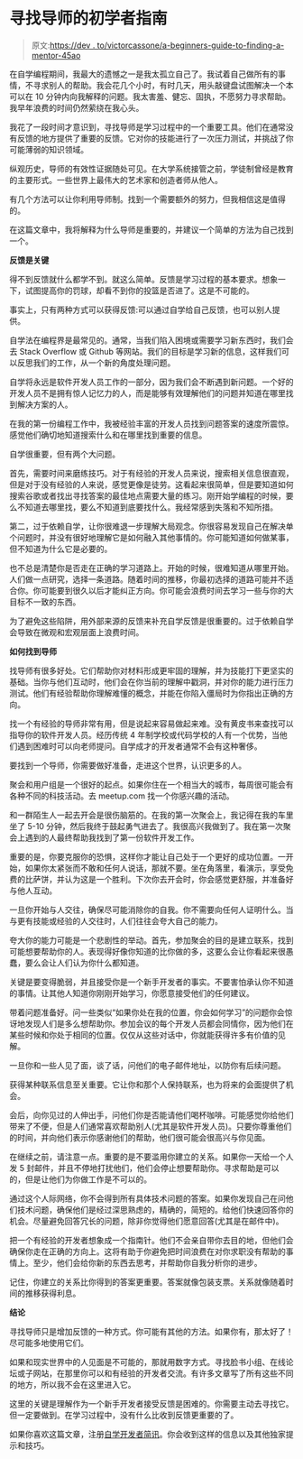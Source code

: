 # 寻找导师的初学者指南

> 原文:[https://dev . to/victorcassone/a-beginners-guide-to-finding-a-mentor-45ao](https://dev.to/victorcassone/a-beginners-guide-to-finding-a-mentor-45ao)

在自学编程期间，我最大的遗憾之一是我太孤立自己了。我试着自己做所有的事情，不寻求别人的帮助。我会花几个小时，有时几天，用头敲键盘试图解决一个本可以在 10 分钟内向我解释的问题。我太害羞、健忘、固执，不愿努力寻求帮助。我早年浪费的时间仍然萦绕在我心头。

我花了一段时间才意识到，寻找导师是学习过程中的一个重要工具。他们在通常没有反馈的地方提供了重要的反馈。它对你的技能进行了一次压力测试，并挑战了你可能薄弱的知识领域。

纵观历史，导师的有效性证据随处可见。在大学系统接管之前，学徒制曾经是教育的主要形式。一些世界上最伟大的艺术家和创造者师从他人。

有几个方法可以让你利用导师制。找到一个需要额外的努力，但我相信这是值得的。

在这篇文章中，我将解释为什么导师是重要的，并建议一个简单的方法为自己找到一个。

**反馈是关键**

得不到反馈就什么都学不到。就这么简单。反馈是学习过程的基本要求。想象一下，试图提高你的罚球，却看不到你的投篮是否进了。这是不可能的。

事实上，只有两种方式可以获得反馈:可以通过自学给自己反馈，也可以别人提供。

自学法在编程界是最常见的。通常，当我们陷入困境或需要学习新东西时，我们会去 Stack Overflow 或 Github 等网站。我们的目标是学习新的信息，这样我们可以反思我们的工作，从一个新的角度处理问题。

自学将永远是软件开发人员工作的一部分，因为我们会不断遇到新问题。一个好的开发人员不是拥有惊人记忆力的人，而是能够有效理解他们的问题并知道在哪里找到解决方案的人。

在我的第一份编程工作中，我被经验丰富的开发人员找到问题答案的速度所震惊。感觉他们确切地知道搜索什么和在哪里找到重要的信息。

自学很重要，但有两个大问题。

首先，需要时间来磨练技巧。对于有经验的开发人员来说，搜索相关信息很直观，但是对于没有经验的人来说，感觉更像是徒劳。这看起来很简单，但是要知道如何搜索谷歌或者找出寻找答案的最佳地点需要大量的练习。刚开始学编程的时候，要么不知道去哪里找，要么不知道到底要找什么。我经常感到失落和不知所措。

第二，过于依赖自学，让你很难退一步理解大局观念。你很容易发现自己在解决单个问题时，并没有很好地理解它是如何融入其他事情的。你可能知道如何做某事，但不知道为什么它是必要的。

也不总是清楚你是否走在正确的学习道路上。开始的时候，很难知道从哪里开始。人们做一点研究，选择一条道路。随着时间的推移，你最初选择的道路可能并不适合你。你可能要到很久以后才能纠正方向。你可能会浪费时间去学习一些与你的大目标不一致的东西。

为了避免这些陷阱，用外部来源的反馈来补充自学反馈是很重要的。过于依赖自学会导致在微观和宏观层面上浪费时间。

**如何找到导师**

找导师有很多好处。它们帮助你对材料形成更牢固的理解，并为技能打下更坚实的基础。当你与他们互动时，他们会在你当前的理解中戳洞，并对你的能力进行压力测试。他们有经验帮助你理解难懂的概念，并能在你陷入僵局时为你指出正确的方向。

找一个有经验的导师非常有用，但是说起来容易做起来难。没有黄皮书来查找可以指导你的软件开发人员。经历传统 4 年制学校或代码学校的人有一个优势，当他们遇到困难时可以向老师提问。自学成才的开发者通常不会有这种奢侈。

要找到一个导师，你需要做好准备，走进这个世界，认识更多的人。

聚会和用户组是一个很好的起点。如果你住在一个相当大的城市，每周很可能会有各种不同的科技活动。去 meetup.com 找一个你感兴趣的活动。

和一群陌生人一起去开会是很伤脑筋的。在我的第一次聚会上，我记得在我的车里坐了 5-10 分钟，然后我终于鼓起勇气进去了。我很高兴我做到了。我在第一次聚会上遇到的人最终帮助我找到了第一份软件开发工作。

重要的是，你要克服你的恐惧，这样你才能让自己处于一个更好的成功位置。一开始，如果你太紧张而不敢和任何人说话，那就不要。坐在角落里，看演示，享受免费的比萨饼，并认为这是一个胜利。下次你去开会时，你会感觉更舒服，并准备好与他人互动。

一旦你开始与人交往，确保尽可能消除你的自我。你不需要向任何人证明什么。当与更有技能或经验的人交往时，人们往往会夸大自己的能力。

夸大你的能力可能是一个悲剧性的举动。首先，参加聚会的目的是建立联系，找到可能想要帮助你的人。表现得好像你知道的比你做的多，这要么会让你看起来很愚蠢，要么会让人们认为你什么都知道。

关键是要变得脆弱，并且接受你是一个新手开发者的事实。不要害怕承认你不知道的事情。让其他人知道你刚刚开始学习，你愿意接受他们的任何建议。

带着问题准备好。问一些类似“如果你处在我的位置，你会如何学习”的问题你会惊讶地发现人们是多么想帮助你。参加会议的每个开发人员都会同情你，因为他们在某些时候和你处于相同的位置。仅仅从这些对话中，你就能获得许多有价值的见解。

一旦你和一些人见了面，谈了话，问他们的电子邮件地址，以防你有后续问题。

获得某种联系信息至关重要。它让你和那个人保持联系，也为将来的会面提供了机会。

会后，向你见过的人伸出手，问他们你是否能请他们喝杯咖啡。可能感觉你给他们带来了不便，但是人们通常喜欢帮助别人(尤其是软件开发人员)。只要你尊重他们的时间，并向他们表示你感谢他们的帮助，他们很可能会很高兴与你见面。

在继续之前，请注意一点。重要的是不要滥用你建立的关系。如果你一天给一个人发 5 封邮件，并且不停地打扰他们，他们会停止想要帮助你。寻求帮助是可以的，但是让他们为你做工作是不可以的。

通过这个人际网络，你不会得到所有具体技术问题的答案。如果你发现自己在问他们技术问题，确保他们是经过深思熟虑的，精确的，简短的。给他们快速回答你的机会。尽量避免回答冗长的问题，除非你觉得他们愿意回答(尤其是在邮件中)。

把一个有经验的开发者想象成一个指南针。他们不会亲自带你去目的地，但他们会确保你走在正确的方向上。这将有助于你避免把时间浪费在对你求职没有帮助的事情上。至少，他们会给你新的东西去思考，并帮助你自我分析你的进步。

记住，你建立的关系比你得到的答案更重要。答案就像包装支票。关系就像随着时间的推移获得利息。

**结论**

寻找导师只是增加反馈的一种方式。你可能有其他的方法。如果你有，那太好了！尽可能多地使用它们。

如果和现实世界中的人见面是不可能的，那就用数字方式。寻找脸书小组、在线论坛或子网站，在那里你可以和有经验的开发者交流。有许多文章写了所有这些不同的地方，所以我不会在这里进入它。

这里的关键是理解作为一个新手开发者接受反馈是困难的。你需要主动去寻找它。但一定要做到。在学习过程中，没有什么比收到反馈更重要的了。

如果你喜欢这篇文章，注册[自学开发者简讯](https://bit.ly/2JARpm6)。你会收到这样的信息以及其他独家提示和技巧。
